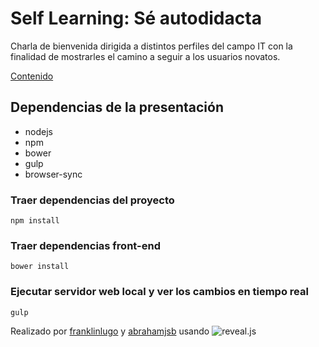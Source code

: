 # Self Learning: Sé autodidacta

Charla de bienvenida dirigida a distintos perfiles del campo IT con la finalidad de mostrarles el camino a seguir a los usuarios novatos.

[Contenido](https://github.com/franklinlugo/ponenciaSelfLearning/wiki/Contenido)

## Dependencias de la presentación
* nodejs
* npm
* bower
* gulp
* browser-sync

### Traer dependencias del proyecto

	npm install

### Traer dependencias front-end

	bower install

### Ejecutar servidor web local y ver los cambios en tiempo real

	gulp

Realizado por [franklinlugo](http://github.com/franklinlugo) y [abrahamjsb](http://github.com/abrahamjsb) usando ![reveal.js](https://github.com/hakimel/reveal.js/)